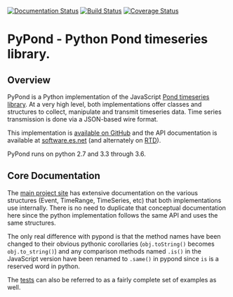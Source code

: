[![Documentation Status](https://readthedocs.org/projects/pypond/badge/?version=latest)](http://pypond.readthedocs.io/en/latest/?badge=latest) [![Build Status](https://travis-ci.org/esnet/pypond.svg?branch=master)](https://travis-ci.org/esnet/pypond) [![Coverage Status](https://coveralls.io/repos/github/esnet/pypond/badge.svg?branch=master)](https://coveralls.io/github/esnet/pypond?branch=master)

# PyPond - Python Pond timeseries library.

## Overview

PyPond is a Python implementation of the JavaScript [Pond timeseries library](http://software.es.net/pond/). At a very high level, both implementations offer classes and structures to collect, manipulate and transmit timeseries data. Time series transmission is done via a JSON-based wire format.

This implementation is [available on GitHub](https://github.com/esnet/pypond) and the API documentation is available at [software.es.net](http://software.es.net/pypond/) (and alternately on [RTD](http://pypond.readthedocs.io/en/latest/)).

PyPond runs on python 2.7 and 3.3 through 3.6.

## Core Documentation

The [main project site](http://software.es.net/pond/) has extensive documentation on the various structures (Event, TimeRange, TimeSeries, etc) that both implementations use internally. There is no need to duplicate that conceptual documentation here since the python implementation follows the same API and uses the same structures.

The only real difference with pypond is that the method names have been changed to their obvious pythonic corollaries (`obj.toString()` becomes `obj.to_string()`) and any comparison methods named `.is()` in the JavaScript version have been renamed to `.same()` in pypond since `is` is a reserved word in python.

The [tests](https://github.com/esnet/pypond/tree/master/tests) can also be referred to as a fairly complete set of examples as well.
